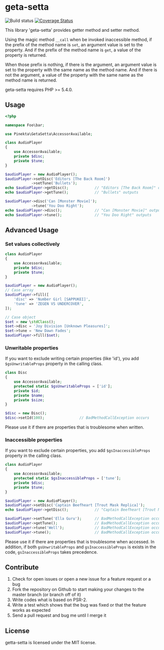 # geta-setta

![Build status](https://img.shields.io/circleci/project/github/pinekta/geta-setta.svg)
[![Coverage Status](https://coveralls.io/repos/github/pinekta/geta-setta/badge.svg?branch=master)](https://coveralls.io/github/pinekta/geta-setta?branch=master)

<!--
badge
logo image
-->

This library 'geta-setta' provides getter method and setter method.

Using the magic method `__call` when be invoked inaccessible method,
if the prefix of the method name is `set`, an argument value is set to the property.
And if the prefix of the method name is `get`, a value of the property is returned.

When those prefix is nothing,
if there is the argument, an argument value is set to the property with the same name as the method name.
And if there is not the argument, a value of the property with the same name as the method name is returned.

geta-setta requires PHP >= 5.4.0.

<!--
## Installation

```
$ composer require pinekta/geta-setta
```
-->

## Usage

```php
<?php

namespace Foo\bar;

use Pinekta\GetaSetta\AccessorAvailable;

class AudioPlayer
{
    use AccessorAvailable;
    private $disc;
    private $tune;
}

$audioPlayer = new AudioPlayer();
$audioPlayer->setDisc('Editors [The Back Room]')
            ->setTune('Bullets');
echo $audioPlayer->getDisc();            // "Editors [The Back Room]" outputs
echo $audioPlayer->getTune();            // "Bullets" outputs

$audioPlayer->disc('Can [Monster Movie]');
            ->tune('You Doo Right');
echo $audioPlayer->disc();               // "Can [Monster Movie]" outputs
echo $audioPlayer->tune();               // "You Doo Right" outputs
```

## Advanced Usage

### Set values collectively

```php
class AudioPlayer
{
    use AccessorAvailable;
    private $disc;
    private $tune;
}

$audioPlayer = new AudioPlayer();
// Case array
$audioPlayer->fill([
    'disc' => 'Number Girl [SAPPUKEI]',
    'tune' => 'ZEGEN VS UNDERCOVER',
]);

// Case object
$set = new \stdClass();
$set->disc = 'Joy Division [Unknown Pleasures]';
$set->tune = 'New Dawn Fades';
$audioPlayer->fill($set);
```

### Unwritable properties

If you want to exclude writing certain properties (like 'id'), you add `$gsUnwritableProps` property in the calling class.

```php
class Disc
{
    use AccessorAvailable;
    protected static $gsUnwritableProps = ['id'];
    private $id;
    private $name;
    private $size;
}

$disc = new Disc();
$disc->setId(100);                // BadMethodCallException occurs
```

Please use it if there are properties that is troublesome when written.

### Inaccessible properties

If you want to exclude certain properties, you add `$gsInaccessibleProps` property in the calling class.

```php
class AudioPlayer
{
    use AccessorAvailable;
    protected static $gsInaccessibleProps = ['tune'];
    private $disc;
    private $tune;
}

$audioPlayer = new AudioPlayer();
$audioPlayer->setDisc('Captain Beefheart [Trout Mask Replica]');
echo $audioPlayer->getDisc();            // "Captain Beefheart [Trout Mask Replica]" outputs

$audioPlayer->setTune('Ella Guru');      // BadMethodCallException occurs
$audioPlayer->getTune();                 // BadMethodCallException occurs
$audioPlayer->tune('Well');              // BadMethodCallException occurs
$audioPlayer->tune();                    // BadMethodCallException occurs
```

Please use it if there are properties that is troublesome when accessed.
In addition, if both `gsUnwritableProps` and `gsInaccessibleProps` is exists in the code, `gsInaccessibleProps` takes precedence.

<!--
## Documentation

Comming soon...
-->

## Contribute

1. Check for open issues or open a new issue for a feature request or a bug
1. Fork the repository on Github to start making your changes to the master branch (or branch off of it)
1. Write codes what is based on PSR-2.
1. Write a test which shows that the bug was fixed or that the feature works as expected
1. Send a pull request and bug me until I merge it

## License

getta-setta is licensed under the MIT license.

